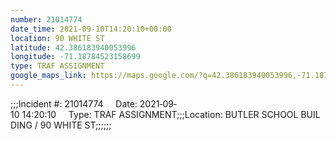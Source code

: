 ```yaml
---
number: 21014774
date_time: 2021-09-10T14:20:10+00:00
location: 90 WHITE ST
latitude: 42.386183940053996
longitude: -71.18784523158699
type: TRAF ASSIGNMENT
google_maps_link: https://maps.google.com/?q=42.386183940053996,-71.18784523158699
---
```


;;;Incident #: 21014774     Date: 2021‐09‐10 14:20:10     Type: TRAF ASSIGNMENT;;;Location: BUTLER SCHOOL BUILDING / 90 WHITE ST;;;;;;
